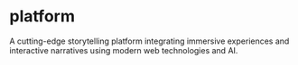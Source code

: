 # platform
A cutting-edge storytelling platform integrating immersive experiences and interactive narratives using modern web technologies and AI.
